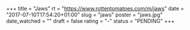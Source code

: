 +++
title = "Jaws"
rt = "https://www.rottentomatoes.com/m/jaws"
date = "2017-07-10T17:54:20+01:00"
slug = "jaws"
poster = "jaws.jpg"
date_watched = ""
draft = false
rating = "-"
status = "PENDING"
+++